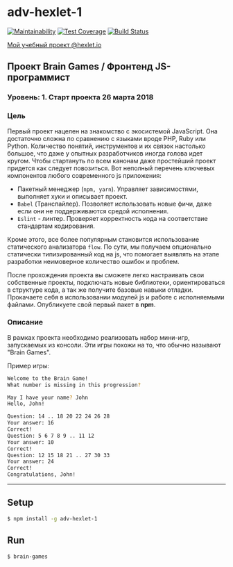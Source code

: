 # adv-hexlet-1

[![Maintainability](https://api.codeclimate.com/v1/badges/a99a88d28ad37a79dbf6/maintainability)](https://codeclimate.com/github/codeclimate/codeclimate/maintainability)
[![Test Coverage](https://api.codeclimate.com/v1/badges/a99a88d28ad37a79dbf6/test_coverage)](https://codeclimate.com/github/codeclimate/codeclimate/test_coverage)
[![Build Status](https://travis-ci.org/AnDeVerin/project-lvl1-s244.svg?branch=master)](https://travis-ci.org/AnDeVerin/project-lvl1-s244)


[Мой учебный проект @hexlet.io](https://ru.hexlet.io/u/andeverin)  

## Проект Brain Games / Фронтенд JS-программист
### Уровень: 1. Старт проекта 26 марта 2018

### Цель  
Первый проект нацелен на знакомство с экосистемой JavaScript. Она достаточно сложна по сравнению с языками вроде PHP, Ruby или Python. Количество понятий, инструментов и их связок настолько большое, что даже у опытных разработчиков иногда голова идет кругом. Чтобы стартануть по всем канонам даже простейший проект придется как следует повозиться. Вот неполный перечень ключевых компонентов любого современного js приложения:

* Пакетный менеджер (`npm, yarn`). Управляет зависимостями, выполняет хуки и описывает проект.
* `Babel` (Транспайлер). Позволяет использовать новые фичи, даже если они не поддерживаются средой исполнения.
* `Eslint` - линтер. Проверяет корректность кода на соответствие стандартам кодирования.  

Кроме этого, все более популярным становится использование статического анализатора `flow`. По сути, мы получаем опционально статически типизированный код на js, что помогает выявлять на этапе разработки неимоверное количество ошибок и проблем.

После прохождения проекта вы сможете легко настраивать свои собственные проекты, подключать новые библиотеки, ориентироваться в структуре кода, а так же получите базовые навыки отладки. Прокачаете себя в использовании модулей js и работе с исполняемыми файлами. Опубликуете свой первый пакет в **npm**.

### Описание
В рамках проекта необходимо реализовать набор мини-игр, запускаемых из консоли. Эти игры похожи на то, что обычно называют "Brain Games".

Пример игры:
```sh
Welcome to the Brain Game!
What number is missing in this progression?

May I have your name? John
Hello, John!

Question: 14 .. 18 20 22 24 26 28
Your answer: 16
Correct!
Question: 5 6 7 8 9 .. 11 12
Your answer: 10
Correct!
Question: 12 15 18 21 .. 27 30 33
Your answer: 24
Correct!
Congratulations, John!
```
---
## Setup

```sh
$ npm install -g adv-hexlet-1
```
## Run
```sh
$ brain-games
```